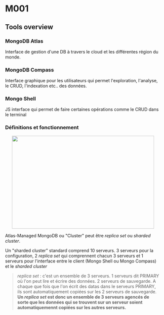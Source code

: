 # M001

## Tools overview

### MongoDB Atlas

Interface de gestion d'une DB à travers le cloud et les différentes région du monde.

### MongoDB Compass

Interface graphique pour les utilisateurs qui permet l'exploration, l'analyse, le CRUD, l'indexation etc.. des données.

### Mongo Shell

JS interface qui permet de faire certaines opérations comme le CRUD dans le terminal


### Définitions et fonctionnement

<p align="center">
  <img width="460" height="300" src="https://docs.mongodb.com/manual/_images/sharded-cluster-production-architecture.bakedsvg.svg">
</p>

Atlas-Managed MongoDB ou "Cluster" peut être *replica set* ou *sharded cluster*.

Un "sharded cluster" standard comprend 10 serveurs. 3 serveurs pour la configuration, 2 *replica set* qui comprennent chacun 3 serveurs et 1 serveurs pour l'interface entre le client (Mongo Shell ou Mongo Compass) et le *sharded cluster*

> *replica set* : c'est un ensemble de 3 serveurs. 1 serveurs dit PRIMARY où l'on peut lire et écrire des données. 2 serveurs de sauvegarde. A chaque que fois que l'on écrit des datas dans le serveurs PRIMARY, ils sont automatiquement copiées sur les 2 serveurs de sauvegarde.
**Un *replica set* est donc un ensemble de 3 serveurs agencés de sorte que les données qui se trouvent sur un serveur soient automatiquemennt copiées sur les autres serveurs.**
